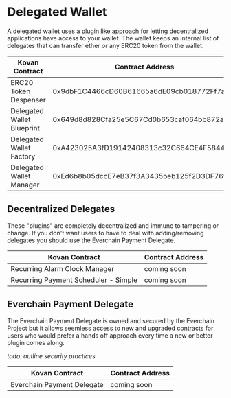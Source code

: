 # Delegated Wallet

A delegated wallet uses a plugin like approach for letting decentralized applications have access to your wallet. The wallet keeps an internal list of delegates that can transfer ether or any ERC20 token from the wallet. 

| Kovan Contract | Contract Address |
| --- | --- |
| ERC20 Token Despenser | 0x9dbF1C4466cD60B61665a6dE09cb018772Ff7aE7 |
| Delegated Wallet Blueprint | 0x649d8d828Cfa25e5C67Cd0b653caf064bb872aec |
| Delegated Wallet Factory | 0xA423025A3fD19142408313c32C664CE4F584441f |
| Delegated Wallet Manager | 0xEd6b8b05dccE7eB37f3A3435beb125f2D3DF76f9 |

## Decentralized Delegates

These "plugins" are completely decentralized and immune to tampering or change. If you don't want users to have to deal with adding/removing delegates you should use the Everchain Payment Delegate.

| Kovan Contract | Contract Address |
| --- | --- |
| Recurring Alarm Clock Manager | coming soon |
| Recurring Payment Scheduler - Simple | coming soon |

## Everchain Payment Delegate

The Everchain Payment Delegate is owned and secured by the Everchain Project but it allows seemless access to new and upgraded contracts for users who would prefer a hands off approach every time a new or better plugin comes along.

*todo: outline security practices*

| Kovan Contract | Contract Address |
| --- | --- |
| Everchain Payment Delegate | coming soon |
